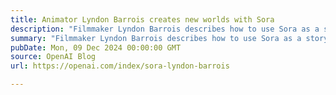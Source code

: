 ```yaml
---
title: Animator Lyndon Barrois creates new worlds with Sora
description: "Filmmaker Lyndon Barrois describes how to use Sora as a storytelling tool."
summary: "Filmmaker Lyndon Barrois describes how to use Sora as a storytelling tool."
pubDate: Mon, 09 Dec 2024 00:00:00 GMT
source: OpenAI Blog
url: https://openai.com/index/sora-lyndon-barrois

---
```


